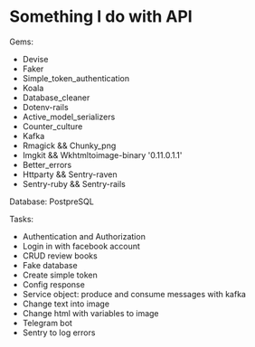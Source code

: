 # Something I do with API

Gems:

* Devise
* Faker
* Simple_token_authentication
* Koala
* Database_cleaner
* Dotenv-rails
* Active_model_serializers
* Counter_culture
* Kafka
* Rmagick && Chunky_png
* Imgkit && Wkhtmltoimage-binary '0.11.0.1.1'
* Better_errors
* Httparty && Sentry-raven
* Sentry-ruby && Sentry-rails

Database: PostpreSQL

Tasks:

* Authentication and Authorization 
* Login in with facebook account
* CRUD review books
* Fake database 
* Create simple token
* Config response
* Service object: produce and consume messages with kafka
* Change text into image
* Change html with variables to image
* Telegram bot
* Sentry to log errors
